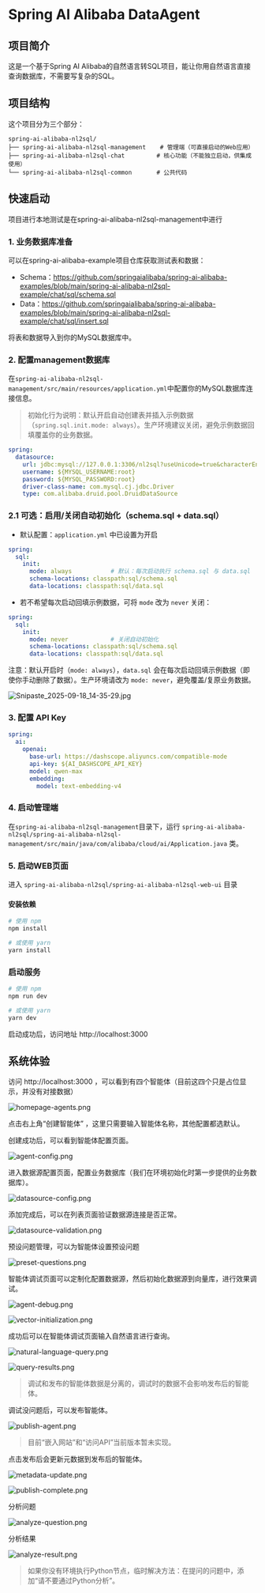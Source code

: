 # Spring AI Alibaba DataAgent

## 项目简介

这是一个基于Spring AI Alibaba的自然语言转SQL项目，能让你用自然语言直接查询数据库，不需要写复杂的SQL。

## 项目结构

这个项目分为三个部分：

```
spring-ai-alibaba-nl2sql/
├── spring-ai-alibaba-nl2sql-management    # 管理端（可直接启动的Web应用）
├── spring-ai-alibaba-nl2sql-chat         # 核心功能（不能独立启动，供集成使用）
└── spring-ai-alibaba-nl2sql-common       # 公共代码
```

## 快速启动

项目进行本地测试是在spring-ai-alibaba-nl2sql-management中进行

### 1. 业务数据库准备

可以在spring-ai-alibaba-example项目仓库获取测试表和数据：

- Schema：https://github.com/springaialibaba/spring-ai-alibaba-examples/blob/main/spring-ai-alibaba-nl2sql-example/chat/sql/schema.sql
- Data：https://github.com/springaialibaba/spring-ai-alibaba-examples/blob/main/spring-ai-alibaba-nl2sql-example/chat/sql/insert.sql

将表和数据导入到你的MySQL数据库中。

### 2. 配置management数据库

在`spring-ai-alibaba-nl2sql-management/src/main/resources/application.yml`中配置你的MySQL数据库连接信息。

> 初始化行为说明：默认开启自动创建表并插入示例数据（`spring.sql.init.mode: always`）。生产环境建议关闭，避免示例数据回填覆盖你的业务数据。

```yaml
spring:
  datasource:
    url: jdbc:mysql://127.0.0.1:3306/nl2sql?useUnicode=true&characterEncoding=utf-8&zeroDateTimeBehavior=convertToNull&transformedBitIsBoolean=true&allowMultiQueries=true&allowPublicKeyRetrieval=true&useSSL=false&serverTimezone=Asia/Shanghai
    username: ${MYSQL_USERNAME:root}
    password: ${MYSQL_PASSWORD:root}
    driver-class-name: com.mysql.cj.jdbc.Driver
    type: com.alibaba.druid.pool.DruidDataSource
```

### 2.1 可选：启用/关闭自动初始化（schema.sql + data.sql）

- 默认配置：`application.yml` 中已设置为开启

```yaml
spring:
  sql:
    init:
      mode: always           # 默认：每次启动执行 schema.sql 与 data.sql
      schema-locations: classpath:sql/schema.sql
      data-locations: classpath:sql/data.sql
```

- 若不希望每次启动回填示例数据，可将 `mode` 改为 `never` 关闭：

```yaml
spring:
  sql:
    init:
      mode: never            # 关闭自动初始化
      schema-locations: classpath:sql/schema.sql
      data-locations: classpath:sql/data.sql
```

注意：默认开启时（`mode: always`），`data.sql` 会在每次启动回填示例数据（即使你手动删除了数据）。生产环境请改为 `mode: never`，避免覆盖/复原业务数据。

![Snipaste_2025-09-18_14-35-29.jpg](img/Snipaste_2025-09-18_14-35-29.jpg)


### 3. 配置 API Key

```yaml
spring:
  ai:
    openai:
      base-url: https://dashscope.aliyuncs.com/compatible-mode
      api-key: ${AI_DASHSCOPE_API_KEY}
      model: qwen-max
      embedding:
        model: text-embedding-v4
```


### 4. 启动管理端

在`spring-ai-alibaba-nl2sql-management`目录下，运行 `spring-ai-alibaba-nl2sql/spring-ai-alibaba-nl2sql-management/src/main/java/com/alibaba/cloud/ai/Application.java` 类。

### 5. 启动WEB页面

进入 `spring-ai-alibaba-nl2sql/spring-ai-alibaba-nl2sql-web-ui` 目录

#### 安装依赖


```bash
# 使用 npm
npm install

# 或使用 yarn
yarn install
```

### 启动服务

```bash
# 使用 npm
npm run dev

# 或使用 yarn
yarn dev
```

启动成功后，访问地址 http://localhost:3000

## 系统体验

访问 http://localhost:3000 ，可以看到有四个智能体（目前这四个只是占位显示，并没有对接数据）

![homepage-agents.png](img/homepage-agents.png)


点击右上角“创建智能体” ，这里只需要输入智能体名称，其他配置都选默认。

创建成功后，可以看到智能体配置页面。

![agent-config.png](img/agent-config.png)

进入数据源配置页面，配置业务数据库（我们在环境初始化时第一步提供的业务数据库）。

![datasource-config.png](img/datasource-config.png)

添加完成后，可以在列表页面验证数据源连接是否正常。

![datasource-validation.png](img/datasource-validation.png)

预设问题管理，可以为智能体设置预设问题

![preset-questions.png](img/preset-questions.png)

智能体调试页面可以定制化配置数据源，然后初始化数据源到向量库，进行效果调试。

![agent-debug.png](img/agent-debug.png)

![vector-initialization.png](img/vector-initialization.png)

成功后可以在智能体调试页面输入自然语言进行查询。

![natural-language-query.png](img/natural-language-query.png)

![query-results.png](img/query-results.png)

> 调试和发布的智能体数据是分离的，调试时的数据不会影响发布后的智能体。

调试没问题后，可以发布智能体。

![publish-agent.png](img/publish-agent.png)

> 目前“嵌入网站”和“访问API”当前版本暂未实现。

点击发布后会更新元数据到发布后的智能体。

![metadata-update.png](img/metadata-update.png)

![publish-complete.png](img/publish-complete.png)

分析问题

![analyze-question.png](img/analyze-question.png)

分析结果

![analyze-result.png](img/analyze-result.png)

> 如果你没有环境执行Python节点，临时解决方法：在提问的问题中，添加“请不要通过Python分析”。

